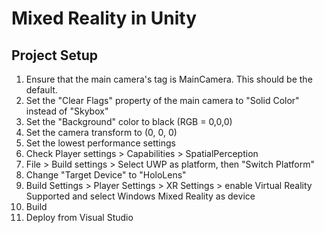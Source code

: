 # Mixed Reality in Unity

## Project Setup

1. Ensure that the main camera's tag is MainCamera. This should be the default.
2. Set the "Clear Flags" property of the main camera to "Solid Color" instead of "Skybox"
3. Set the "Background" color to black (RGB = 0,0,0)
4. Set the camera transform to (0, 0, 0)
5. Set the lowest performance settings
6. Check Player settings > Capabilities > SpatialPerception
7. File > Build settings > Select UWP as platform, then "Switch Platform"
8. Change "Target Device" to "HoloLens"
9. Build Settings > Player Settings > XR Settings > enable Virtual Reality Supported and select Windows Mixed Reality as device
10. Build
11. Deploy from Visual Studio
